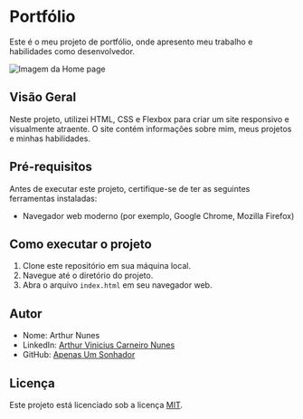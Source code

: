 # Portfólio

Este é o meu projeto de portfólio, onde apresento meu trabalho e habilidades como desenvolvedor.

![Imagem da Home page](image.png)

## Visão Geral

Neste projeto, utilizei HTML, CSS e Flexbox para criar um site responsivo e visualmente atraente. O site contém informações sobre mim, meus projetos e minhas habilidades.

## Pré-requisitos

Antes de executar este projeto, certifique-se de ter as seguintes ferramentas instaladas:

- Navegador web moderno (por exemplo, Google Chrome, Mozilla Firefox)

## Como executar o projeto

1. Clone este repositório em sua máquina local.
2. Navegue até o diretório do projeto.
3. Abra o arquivo `index.html` em seu navegador web.

## Autor

- Nome: Arthur Nunes
- LinkedIn: [Arthur Vinicius Carneiro Nunes](https://www.linkedin.com/in/arthurvininunes/)
- GitHub: [Apenas Um Sonhador](https://github.com/ApenasUmSonhador)

## Licença

Este projeto está licenciado sob a licença [MIT](LICENSE).
